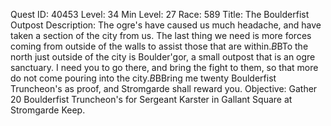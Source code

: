 Quest ID: 40453
Level: 34
Min Level: 27
Race: 589
Title: The Boulderfist Outpost
Description: The ogre's have caused us much headache, and have taken a section of the city from us. The last thing we need is more forces coming from outside of the walls to assist those that are within.$B$BTo the north just outside of the city is Boulder'gor, a small outpost that is an ogre sanctuary. I need you to go there, and bring the fight to them, so that more do not come pouring into the city.$B$BBring me twenty Boulderfist Truncheon's as proof, and Stromgarde shall reward you.
Objective: Gather 20 Boulderfist Truncheon's for Sergeant Karster in Gallant Square at Stromgarde Keep.
